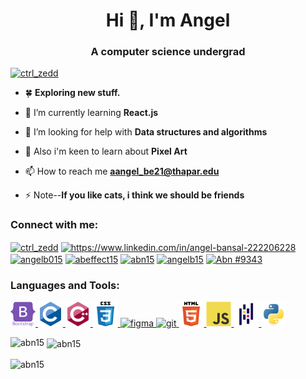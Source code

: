 <h1 align="center">Hi 👋, I'm Angel</h1>
<h3 align="center">A computer science undergrad</h3>

<p align="left"> <a href="https://twitter.com/ctrl_zedd" target="blank"><img src="https://img.shields.io/twitter/follow/ctrl_zedd?logo=twitter&style=for-the-badge" alt="ctrl_zedd" /></a> </p>

- 🍀 **Exploring new stuff.**

- 🌱 I’m currently learning **React.js**

- 🤝 I’m looking for help with **Data structures and algorithms**

- 👾 Also i'm keen to learn about **Pixel Art**

- 📫 How to reach me **aangel_be21@thapar.edu**

- ⚡ Note--**If you like cats, i think we should be friends**

<h3 align="left">Connect with me:</h3>
<p align="left">
<a href="https://twitter.com/ctrl_zedd" target="blank"><img align="center" src="https://raw.githubusercontent.com/rahuldkjain/github-profile-readme-generator/master/src/images/icons/Social/twitter.svg" alt="ctrl_zedd" height="30" width="40" /></a>
<a href="https://linkedin.com/in/https://www.linkedin.com/in/angel-bansal-222206228" target="blank"><img align="center" src="https://raw.githubusercontent.com/rahuldkjain/github-profile-readme-generator/master/src/images/icons/Social/linked-in-alt.svg" alt="https://www.linkedin.com/in/angel-bansal-222206228" height="30" width="40" /></a>
<a href="https://kaggle.com/angelb015" target="blank"><img align="center" src="https://raw.githubusercontent.com/rahuldkjain/github-profile-readme-generator/master/src/images/icons/Social/kaggle.svg" alt="angelb015" height="30" width="40" /></a>
<a href="https://instagram.com/abeffect15" target="blank"><img align="center" src="https://raw.githubusercontent.com/rahuldkjain/github-profile-readme-generator/master/src/images/icons/Social/instagram.svg" alt="abeffect15" height="30" width="40" /></a>
<a href="https://hashnode.com/abn15" target="blank"><img align="center" src="https://raw.githubusercontent.com/rahuldkjain/github-profile-readme-generator/master/src/images/icons/Social/hashnode.svg" alt="abn15" height="30" width="40" /></a>
<a href="https://www.leetcode.com/angelb15" target="blank"><img align="center" src="https://raw.githubusercontent.com/rahuldkjain/github-profile-readme-generator/master/src/images/icons/Social/leet-code.svg" alt="angelb15" height="30" width="40" /></a>
<a href="https://discord.gg/Abn #9343" target="blank"><img align="center" src="https://raw.githubusercontent.com/rahuldkjain/github-profile-readme-generator/master/src/images/icons/Social/discord.svg" alt="Abn #9343" height="30" width="40" /></a>
</p>

<h3 align="left">Languages and Tools:</h3>
<p align="left"> <a href="https://getbootstrap.com" target="_blank" rel="noreferrer"> <img src="https://raw.githubusercontent.com/devicons/devicon/master/icons/bootstrap/bootstrap-plain-wordmark.svg" alt="bootstrap" width="40" height="40"/> </a> <a href="https://www.cprogramming.com/" target="_blank" rel="noreferrer"> <img src="https://raw.githubusercontent.com/devicons/devicon/master/icons/c/c-original.svg" alt="c" width="40" height="40"/> </a> <a href="https://www.w3schools.com/cpp/" target="_blank" rel="noreferrer"> <img src="https://raw.githubusercontent.com/devicons/devicon/master/icons/cplusplus/cplusplus-original.svg" alt="cplusplus" width="40" height="40"/> </a> <a href="https://www.w3schools.com/css/" target="_blank" rel="noreferrer"> <img src="https://raw.githubusercontent.com/devicons/devicon/master/icons/css3/css3-original-wordmark.svg" alt="css3" width="40" height="40"/> </a> <a href="https://www.figma.com/" target="_blank" rel="noreferrer"> <img src="https://www.vectorlogo.zone/logos/figma/figma-icon.svg" alt="figma" width="40" height="40"/> </a> <a href="https://git-scm.com/" target="_blank" rel="noreferrer"> <img src="https://www.vectorlogo.zone/logos/git-scm/git-scm-icon.svg" alt="git" width="40" height="40"/> </a> <a href="https://www.w3.org/html/" target="_blank" rel="noreferrer"> <img src="https://raw.githubusercontent.com/devicons/devicon/master/icons/html5/html5-original-wordmark.svg" alt="html5" width="40" height="40"/> </a> <a href="https://developer.mozilla.org/en-US/docs/Web/JavaScript" target="_blank" rel="noreferrer"> <img src="https://raw.githubusercontent.com/devicons/devicon/master/icons/javascript/javascript-original.svg" alt="javascript" width="40" height="40"/> </a> <a href="https://pandas.pydata.org/" target="_blank" rel="noreferrer"> <img src="https://raw.githubusercontent.com/devicons/devicon/2ae2a900d2f041da66e950e4d48052658d850630/icons/pandas/pandas-original.svg" alt="pandas" width="40" height="40"/> </a> <a href="https://www.python.org" target="_blank" rel="noreferrer"> <img src="https://raw.githubusercontent.com/devicons/devicon/master/icons/python/python-original.svg" alt="python" width="40" height="40"/> </a> </p>

<p><img align="left" src="https://github-readme-stats.vercel.app/api/top-langs?username=abn15&show_icons=true&locale=en&layout=compact" alt="abn15" /></p>

<p>&nbsp;<img align="center" src="https://github-readme-stats.vercel.app/api?username=abn15&show_icons=true&locale=en" alt="abn15" /></p>

<p><img align="center" src="https://github-readme-streak-stats.herokuapp.com/?user=abn15&" alt="abn15" /></p>
